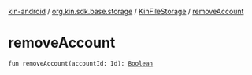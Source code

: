 [kin-android](../../index.md) / [org.kin.sdk.base.storage](../index.md) / [KinFileStorage](index.md) / [removeAccount](./remove-account.md)

# removeAccount

`fun removeAccount(accountId: Id): `[`Boolean`](https://kotlinlang.org/api/latest/jvm/stdlib/kotlin/-boolean/index.html)